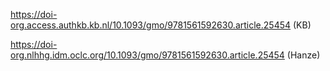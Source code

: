 https://doi-org.access.authkb.kb.nl/10.1093/gmo/9781561592630.article.25454 (KB)

https://doi-org.nlhhg.idm.oclc.org/10.1093/gmo/9781561592630.article.25454 (Hanze)